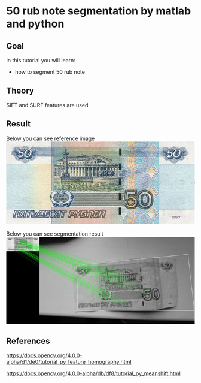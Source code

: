 50 rub note segmentation by matlab and python
==========================

Goal
----

In this tutorial you will learn:
-	how to segment 50 rub note

Theory
------

SIFT and SURF features are used

Result
------
Below you can see reference image
![Reference image](/www/images/box.jpg)

Below you can see segmentation result
![Result of segmentation](/www/images/out1.jpg)

References
------
https://docs.opencv.org/4.0.0-alpha/d1/de0/tutorial_py_feature_homography.html

https://docs.opencv.org/4.0.0-alpha/db/df8/tutorial_py_meanshift.html